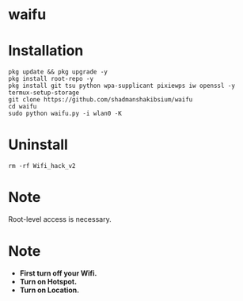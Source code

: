 # waifu

# Installation
```console
pkg update && pkg upgrade -y
pkg install root-repo -y
pkg install git tsu python wpa-supplicant pixiewps iw openssl -y
termux-setup-storage
git clone https://github.com/shadmanshakibsium/waifu
cd waifu
sudo python waifu.py -i wlan0 -K
 ```
# Uninstall
```console
rm -rf Wifi_hack_v2
 ```
# Note
Root-level access is necessary.

# Note
+ **First turn off your Wifi.**
+ **Turn on Hotspot.**
+ **Turn on Location.**
